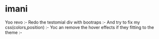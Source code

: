 # imani
Yoo revo :-
Redo the testomial div with bootraps :-
And try to fix my css(colors,position) :-
Yoc an remove the hover effects if they fitting to the theme :-
